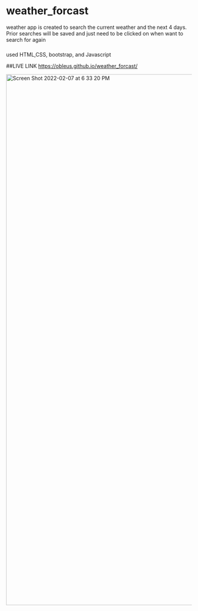 # weather_forcast

weather app is created to search the current weather and the next 4 days. Prior searches will be saved and just need to be clicked on when want to search for again

### 
used HTML,CSS, bootstrap, and Javascript


##LIVE LINK
https://obleus.github.io/weather_forcast/

<img width="1439" alt="Screen Shot 2022-02-07 at 6 33 20 PM" src="https://user-images.githubusercontent.com/94665725/152889956-0454bed2-8b9f-4229-a17e-46c0283f68fb.png">
